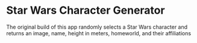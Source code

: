 # Star Wars Character Generator
The original build of this app randomly selects a Star Wars character and returns an image, name, height in meters, homeworld, and their affiliations
